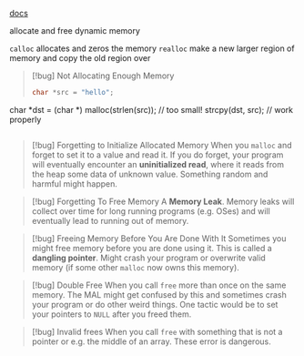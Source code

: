 [docs](https://man7.org/linux/man-pages/man3/malloc.3.html)

allocate and free dynamic memory

`calloc` allocates and zeros the memory
`realloc` make a new larger region of memory and copy the old region over

> [!bug] Not Allocating Enough Memory
> 
> ```c
> char *src = "hello";
char *dst = (char *) malloc(strlen(src)); // too small!
strcpy(dst, src); // work properly
> ```

> [!bug] Forgetting to Initialize Allocated Memory
> When you `malloc` and forget to set it to a value and read it. If you do forget, your program will eventually encounter an **uninitialized read**, where it reads from the heap some data of unknown value. Something random and harmful might happen.

> [!bug] Forgetting To Free Memory
> A **Memory Leak**. Memory leaks will collect over time for long running programs (e.g. OSes) and will eventually lead to running out of memory.

> [!bug] Freeing Memory Before You Are Done With It
> Sometimes you might free memory before you are done using it. This is called a **dangling pointer**. Might crash your program or overwrite valid memory (if some other `malloc` now owns this memory).

> [!bug] Double Free
> When you call `free` more than once on the same memory. The MAL might get confused by this and sometimes crash your program or do other weird things. One tactic would be to set your pointers to `NULL` after you freed them.

> [!bug] Invalid frees
> When you call `free` with something that is not a pointer or e.g. the middle of an array. These error is dangerous.

